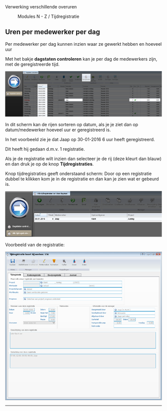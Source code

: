 <properties>
	<page>
		<title>uren-per-medewerker-per-dag</title>
		<description>Verwerking verschillende overuren</description>
	</page>
	<menu>
		<position>Modules N - Z / Tijdregistratie</position>
		<title>Uren per medewerker per dag</title>
	</menu>
</properties>

## Uren per medewerker per dag ##

Per medewerker per dag kunnen inzien waar ze gewerkt hebben en hoeveel uur

Met het bakje **dagstaten controleren** kan je per dag de medewerkers zijn, met de geregistreerde tijd.

![](images/dagstaat.png)

In dit scherm kan de rijen sorteren op datum, als je je ziet dan op datum/medewerker hoeveel uur er geregistreerd is. 

In het voorbeeld zie je dat Jaap op 30-01-2016 6 uur heeft geregistreerd. 

Dit heeft hij gedaan d.m.v. 1 registratie.

Als je de registratie wilt inzien dan selecteer je de rij (deze kleurt dan blauw) en dan druk je op de knop **Tijdregistraties**.

Knop tijdregistraties geeft onderstaand scherm:
Door op een registratie dubbel te klikken kom je in de registratie en dan kan je zien wat er gebeurd is.
 
![](images/tijdregistratie.png)

Voorbeeld van de registratie: 
 
![](images/registratie.png)


--------------








